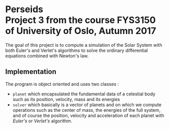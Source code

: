 # Perseids <br> Project 3 from the course FYS3150 of University of Oslo, Autumn 2017


The goal of this project is to compute a simulation of the Solar System with both Euler's and Verlet's algorithms to solve the ordinary differential equations combined with Newton's law.

## Implementation

The program is object oriented and uses two classes :
- `planet` which encapsulated the fundamental data of a celestial body such as its position, velocity, mass and its energies
- `solver` which basically is a vector of planets and on which we compute operations such as the center of mass, the energies of the full system, and of course the position, velocity and acceleration of each planet with *Euler's* or *Verlet's* algorithm.
